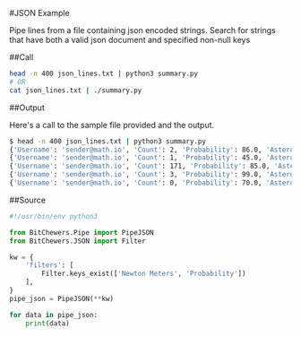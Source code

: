 #JSON Example

Pipe lines from a file containing json encoded strings.
Search for strings that have both a valid json document and specified
non-null keys

##Call

```bash
head -n 400 json_lines.txt | python3 summary.py
# OR
cat json_lines.txt | ./summary.py
```

##Output

Here's a call to the sample file provided and the output.

```bash
$ head -n 400 json_lines.txt | python3 summary.py 
{'Username': 'sender@math.io', 'Count': 2, 'Probability': 86.0, 'Asteroids': 2, 'Newton Meters': 9.83, 'PlanetId': 167, 'Derivative': 1535316, 'Circular References': 2, 'Mission Num': 47}
{'Username': 'sender@math.io', 'Count': 1, 'Probability': 45.0, 'Asteroids': 1, 'Newton Meters': 7.06, 'PlanetId': 943, 'Derivative': 7877450, 'Circular References': 1, 'Mission Num': 280}
{'Username': 'sender@math.io', 'Count': 171, 'Probability': 85.0, 'Asteroids': 650, 'Newton Meters': 5.98, 'PlanetId': 1065, 'Derivative': 3268346, 'Circular References': 109, 'Mission Num': 170}
{'Username': 'sender@math.io', 'Count': 3, 'Probability': 99.0, 'Asteroids': 3, 'Newton Meters': 6.28, 'PlanetId': 1084, 'Derivative': 3606093, 'Circular References': 1, 'Mission Num': 84}
{'Username': 'sender@math.io', 'Count': 0, 'Probability': 70.0, 'Asteroids': 10, 'Newton Meters': 6.84, 'PlanetId': 1102, 'Derivative': 228891, 'Circular References': 0, 'Mission Num': 102}
```

##Source
```python
#!/usr/bin/env python3

from BitChewers.Pipe import PipeJSON
from BitChewers.JSON import Filter

kw = {
    'filters': [
        Filter.keys_exist(['Newton Meters', 'Probability'])
    ],
}
pipe_json = PipeJSON(**kw)

for data in pipe_json:
    print(data)
```
